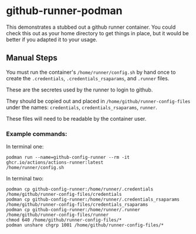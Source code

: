 # github-runner-podman

This demonstrates a stubbed out a github runner container. You could check this out as your home directory to get things in place, but it would be better if you adapted it to your usage.

## Manual Steps
You must run the container's `/home/runner/config.sh` by hand once to create the `.credentials`, `.credentials_rsaparams`, and `.runner` files.

These are the secretes used by the runner to login to github.

They should be copied out and placed in `/home/github/runner-config-files` under the names: `credentials`, `credentials_rsaparams`, `runner`.

These files will need to be readable by the container user.

### Example commands:

In terminal one:
```shell
podman run --name=github-config-runner --rm -it ghcr.io/actions/actions-runner:latest
/home/runner/config.sh
```

In terminal two:
```
podman cp github-config-runner:/home/runner/.credentials /home/github/runner-config-files/credentials
podman cp github-config-runner:/home/runner/.credentials_rsaparams /home/github/runner-config-files/credentials_rsaparams
podman cp github-config-runner:/home/runner/.runner /home/github/runner-config-files/runner
chmod 640 /home/github/runner-config-files/*
podman unshare chgrp 1001 /home/github/runner-config-files/*
```

